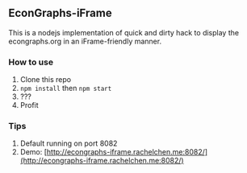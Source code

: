 ## EconGraphs-iFrame

This is a nodejs implementation of quick and dirty hack to display the econgraphs.org in an iFrame-friendly manner.

### How to use

1. Clone this repo
2. `npm install` then `npm start`
3. ???
4. Profit

### Tips

1. Default running on port 8082
2. Demo: [http://econgraphs-iframe.rachelchen.me:8082/](http://econgraphs-iframe.rachelchen.me:8082/)

